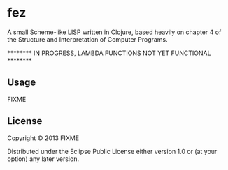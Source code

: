 # fez

A small Scheme-like LISP written in Clojure, based heavily on chapter 4 of the Structure and Interpretation of Computer Programs.

******** IN PROGRESS, LAMBDA FUNCTIONS NOT YET FUNCTIONAL ********

## Usage

FIXME

## License

Copyright © 2013 FIXME

Distributed under the Eclipse Public License either version 1.0 or (at
your option) any later version.
